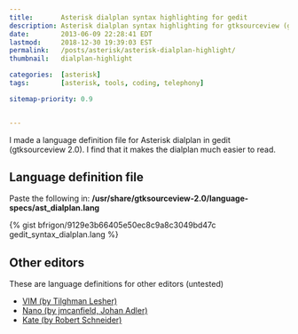 ```yaml
---
title:       Asterisk dialplan syntax highlighting for gedit
description: Asterisk dialplan syntax highlighting for gtksourceview (gedit)
date:        2013-06-09 22:28:41 EDT
lastmod:     2018-12-30 19:39:03 EST
permalink:   /posts/asterisk/asterisk-dialplan-highlight/
thumbnail:   dialplan-highlight

categories:  [asterisk]
tags:        [asterisk, tools, coding, telephony]

sitemap-priority: 0.9


---
```


I made a language definition file for Asterisk dialplan in gedit (gtksourceview 2.0). I find that it makes the dialplan much easier to read.
<!--more-->

## Language definition file

Paste the following in: **/usr/share/gtksourceview-2.0/language-specs/ast_dialplan.lang**


{% gist bfrigon/9129e3b66405e50ec8c9a8c3049bd47c gedit_syntax_dialplan.lang %}


## Other editors

These are language definitions for other editors (untested)

* [VIM (by Tilghman Lesher)][link-highlight-vim]
* [Nano (by jmcanfield, Johan Adler)][link-highlight-nano]
* [Kate (by Robert Schneider)][link-highlight-kate]




[link-highlight-vim]: https://www.voip-info.org/wiki/view/vim+syntax+highlighting
[link-highlight-nano]: https://www.voip-info.org/wiki/view/Nano+syntax+highlighting
[link-highlight-kate]: https://www.voip-info.org/wiki/view/Kate+Kwrite+Syntax+Highlighting

